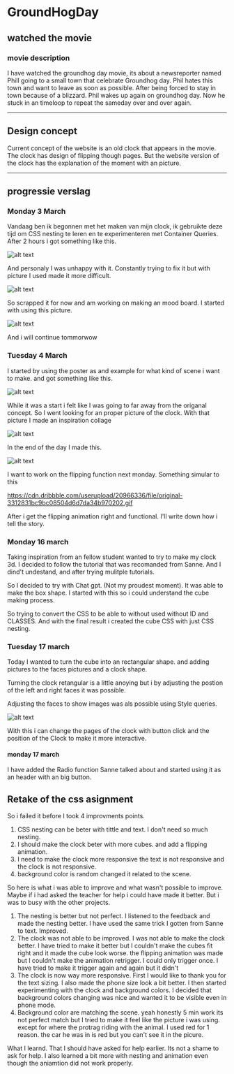 # GroundHogDay

## watched the movie

### movie description

I have watched the groundhog day movie, its about a newsreporter named Phill going to a small town that celebrate Groundhog day.
Phil hates this town and want to leave as soon as possible. After being forced to stay in town because of a blizzard.
Phil wakes up again on groundhog day. Now he stuck in an timeloop to repeat the sameday over and over again.

---

## Design concept

Current concept of the website is an old clock that appears in the movie. The clock has design of flipping though pages. 
But the website version of the clock has the explanation of the moment with an picture.

---

## progressie verslag

### Monday 3 March

Vandaag ben ik begonnen met het maken van mijn clock, ik gebruikte deze tijd om CSS nesting te leren en te experimenteren met Container Queries.
After 2 hours i got something like this.

![alt text](pics/image.png)

And personaly I was unhappy with it. Constantly trying to fix it but with picture I used made it more difficult.

![alt text](pics/image-1.png)

So scrapped it for now and am working on making an mood board. I started with using this picture.

![alt text](pics/image-2.png)

And i will continue tommorwow

### Tuesday 4 March

I started by using the poster as and example for what kind of scene i want to make. and got something like this.

![alt text](pics/image-3.png)

While it was a start i felt like I was going to far away from the origanal concept. So I went looking for an proper picture of the clock. With that picture I made an inspiration collage

![alt text](pics/image-4.png)

In the end of the day I made this.

![alt text](pics/image-5.png)

I want to work on the flipping function next monday. Something simular to this

https://cdn.dribbble.com/userupload/20966336/file/original-3312831bc9bc08504d6d7da34b970202.gif

After i get the flipping animation right and functional. I'll write down how i tell the story.

### Monday 16 march

Taking inspiration from an fellow student wanted to try to make my clock 3d. I decided to follow the tutorial that was recomanded from Sanne. And I dind't undestand, and after trying mulitple tutorials.

So I decided to try with Chat gpt. (Not my proudest moment). It was able to make the box shape. I started with this so i could understand the cube making process.

So trying to convert the CSS to be able to without used without ID and CLASSES. And with the final result i created the cube CSS with just CSS nesting.

### Tuesday 17 march

Today I wanted to turn the cube into an rectangular shape. and adding pictures to the faces pictures and a clock shape. 

Turning the clock retangular is a little anoying but i by adjusting the postion of the left and right faces it was possible.

Adjusting the faces to show images was als possible using Style queries.

![alt text](pics/image.png)

With this i can change the pages of the clock with button click and the position of the Clock to make it more interactive.

#### monday 17 march

I have added the Radio function Sanne talked about and started using it as an header with an big button.

## Retake of the css asignment

So i failed it before I took 4 improvments points. 

1. CSS nesting can be beter with tittle and text. I don't need so much nesting.
2. I should make the clock beter with more cubes. and add a flipping animation.
3. I need to make the clock more responsive the text is not responsive and the clock is not responsive.
4. background color is random changed it related to the scene.

So here is what i was able to improve and what wasn't possible to improve. Maybe if i had asked the teacher for help i could have made it better. But i was to busy with the other projects.

1. The nesting is better but not perfect. I listened to the feedback and made the nesting better. I have used the same trick I gotten from Sanne to text. Improved.
2. The clock was not able to be improved. I was not able to make the clock better. I have tried to make it better but I couldn't make the cubes fit right and it made the cube look worse. the flipping animation was made but I couldn't make the animation retrigger. I could only trigger once. I have tried to make it trigger again and again but it didn't
3. The clock is now way more responsive. First I would like to thank you for the text sizing. I also made the phone size look a bit better. I then started experimenting with the clock and background colors. I decided that background colors changing was nice and wanted it to be visible even in phone mode.
4. Background color are matching the scene. yeah honestly 5 min work its not perfect match but I tried to make it feel like the picture i was using. except for where the protrag riding with the animal. I used red for 1 reason. the car he was in is red but you can't see it in the picure.

What I learnd. That I should have asked for help earlier. Its not a shame to ask for help. I also learned a bit more with nesting and animation even though the aniamtion did not work properly.